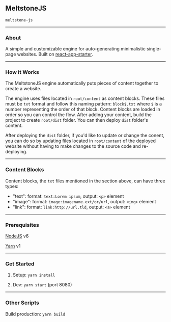 ## MeltstoneJS

`meltstone-js`

---

### About

A simple and customizable engine for auto-generating minimalistic single-page websites. Built on [react-app-starter](https://github.com/honarpour/react-app-starter).

---

### How it Works

The MeltstoneJS engine automatically puts pieces of content together to create a website.

The engine uses files located in `root/content` as content blocks. These files must be `txt` format and follow this naming pattern: `block$.txt` where `$` is a number representing the order of that block. Content blocks are loaded in order so you can control the flow. After adding your content, build the project to create `root/dist` folder. You can then deploy `dist` folder's content.

After deploying the `dist` folder, if you'd like to update or change the conent, you can do so by updating files located in `root/content` of the deployed website without having to make changes to the source code and re-deploying.

---

### Content Blocks

Content blocks, the `txt` files mentioned in the section above, can have three types:

* "text": format: `text:Lorem ipsum`, output: `<p>` element
* "image": format: `image:imagename.ext/or/url`, output: `<img>` element
* "link": format: `link:http://url.tld`, output: `<a>` element

---

### Prerequisites

[NodeJS](https://nodejs.org) v6

[Yarn](https://yarnpkg.com) v1

---

### Get Started

1. Setup: `yarn install`

2. Dev: `yarn start` (port 8080)

---

### Other Scripts

Build production: `yarn build`
